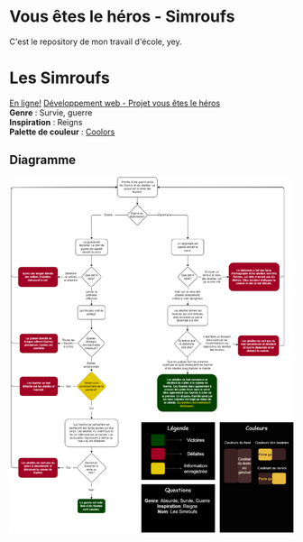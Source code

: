 # Vous êtes le héros - Simroufs
 C'est le repository de mon travail d'école, yey.

# Les Simroufs
[En ligne!](https://jasmine-lapierre.github.io/vous-etes-le-heros-simroufs/)
[Développement web - Projet vous êtes le héros](https://smnarnold.com/projets/vous-etes-le-heros)  
**Genre** : Survie, guerre  
**Inspiration** : Reigns  
**Palette de couleur** : [Coolors](https://coolors.co/3b2121-482d2d-583b3b-e6b325-e8ba3c)

## Diagramme
![Le diagramme](assets/synopsis.png "Synopsis")
